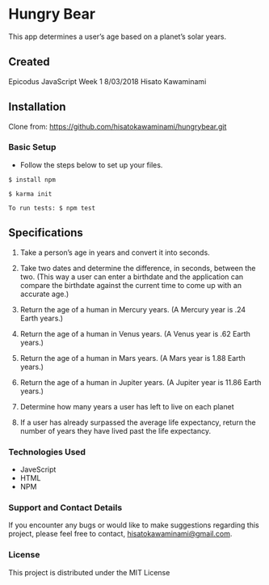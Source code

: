 # Hungry Bear

This app determines a user’s age based on a planet’s solar years.

## Created
Epicodus JavaScript Week 1 8/03/2018
Hisato Kawaminami

## Installation
Clone from:
https://github.com/hisatokawaminami/hungrybear.git



### Basic Setup

* Follow the steps below to set up your files.

```
$ install npm
```

```
$ karma init

 ```

 ```
 To run tests: $ npm test
 ```


## Specifications

1. Take a person’s age in years and convert it into seconds.


2. Take two dates and determine the difference, in seconds, between the two. (This way a user can enter a birthdate and the application can compare the birthdate against the current time to come up with an accurate age.)

3. Return the age of a human in Mercury years. (A Mercury year is .24 Earth years.)

4. Return the age of a human in Venus years. (A Venus year is .62 Earth years.)

5. Return the age of a human in Mars years. (A Mars year is 1.88 Earth years.)

6. Return the age of a human in Jupiter years. (A Jupiter year is 11.86 Earth years.)

7. Determine how many years a user has left to live on each planet

8. If a user has already surpassed the average life expectancy, return the number of years they have lived past the life expectancy.

### Technologies Used

* JaveScript
* HTML
* NPM

### Support and Contact Details
If you encounter any bugs or would like to make suggestions regarding this project, please feel free to contact, hisatokawaminami@gmail.com.



### License

This project is distributed under the MIT License
